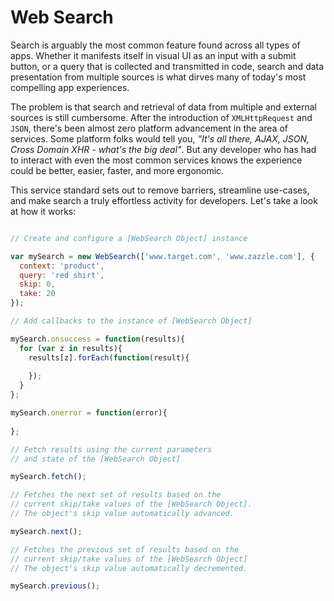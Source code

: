Web Search
======

Search is arguably the most common feature found across all types of apps. Whether it manifests itself in visual UI as an input with a submit button, or a query that is collected and transmitted in code, search and data presentation from multiple sources is what dirves many of today's most compelling app experiences.

The problem is that search and retrieval of data from multiple and external sources is still cumbersome. After the introduction of `XMLHttpRequest` and `JSON`, there's been almost zero platform advancement in the area of services. Some platform folks would tell you, _"It's all there, AJAX, JSON, Cross Domain XHR - what's the big deal"_. But any developer who has had to interact with even the most common services knows the experience could be better, easier, faster, and more ergonomic.

This service standard sets out to remove barriers, streamline use-cases, and make search a truly effortless activity for developers. Let's take a look at how it works:

```javascript

// Create and configure a [WebSearch Object] instance

var mySearch = new WebSearch(['www.target.com', 'www.zazzle.com'], {
  context: 'product',
  query: 'red shirt',
  skip: 0,
  take: 20
});

// Add callbacks to the instance of [WebSearch Object]

mySearch.onsuccess = function(results){
  for (var z in results){
    results[z].forEach(function(result){
      
    });
  }
};

mySearch.onerror = function(error){
  
};

// Fetch results using the current parameters
// and state of the [WebSearch Object]

mySearch.fetch();

// Fetches the next set of results based on the
// current skip/take values of the [WebSearch Object].
// The object's skip value automatically advanced.

mySearch.next();

// Fetches the previous set of results based on the
// current skip/take values of the [WebSearch Object]
// The object's skip value automatically decremented.

mySearch.previous();

```

